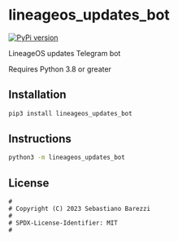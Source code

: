 # lineageos_updates_bot

[![PyPi version](https://img.shields.io/pypi/v/lineageos_updates_bot)](https://pypi.org/project/lineageos_updates_bot/)

LineageOS updates Telegram bot

Requires Python 3.8 or greater

## Installation

```sh
pip3 install lineageos_updates_bot
```

## Instructions

```sh
python3 -m lineageos_updates_bot
```

## License

```
#
# Copyright (C) 2023 Sebastiano Barezzi
#
# SPDX-License-Identifier: MIT
#
```
